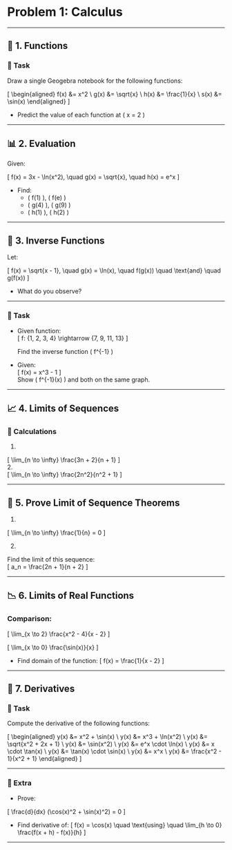 # Problem 1: Calculus

---

## 🔢 1. Functions

### 🎯 Task

Draw a single Geogebra notebook for the following functions:

\[
\begin{aligned}
f(x) &= x^2 \\
g(x) &= \sqrt{x} \\
h(x) &= \frac{1}{x} \\
s(x) &= \sin(x)
\end{aligned}
\]

- Predict the value of each function at \( x = 2 \)

---

## 📊 2. Evaluation

Given:

\[
f(x) = 3x - \ln(x^2), \quad g(x) = \sqrt{x}, \quad h(x) = e^x
\]

- Find:
  - \( f(1) \), \( f(e) \)
  - \( g(4) \), \( g(9) \)
  - \( h(1) \), \( h(2) \)

---

## 🔁 3. Inverse Functions

Let:

\[
f(x) = \sqrt{x - 1}, \quad g(x) = \ln(x), \quad f(g(x)) \quad \text{and} \quad g(f(x))
\]

- What do you observe?

---

### 🎯 Task

- Given function:  
  \[
  f: \{1, 2, 3, 4\} \rightarrow \{7, 9, 11, 13\}
  \]

  Find the inverse function \( f^{-1} \)

- Given:  
  \[
  f(x) = x^3 - 1
  \]  
  Show \( f^{-1}(x) \) and both on the same graph.

---

## 📈 4. Limits of Sequences

### 📌 Calculations

1.  
\[
\lim_{n \to \infty} \frac{3n + 2}{n + 1}
\]  
2.  
\[
\lim_{n \to \infty} \frac{2n^2}{n^2 + 1}
\]

---

## 📐 5. Prove Limit of Sequence Theorems

1.  
\[
\lim_{n \to \infty} \frac{1}{n} = 0
\]

2.  
Find the limit of this sequence:  
\[
a_n = \frac{2n + 1}{n + 2}
\]

---

## 📉 6. Limits of Real Functions

### Comparison:

\[
\lim_{x \to 2} \frac{x^2 - 4}{x - 2}
\]

\[
\lim_{x \to 0} \frac{\sin(x)}{x}
\]

- Find domain of the function:
\[
f(x) = \frac{1}{x - 2}
\]

---

## 🧮 7. Derivatives

### 🎯 Task

Compute the derivative of the following functions:

\[
\begin{aligned}
y(x) &= x^2 + \sin(x) \\
y(x) &= x^3 + \ln(x^2) \\
y(x) &= \sqrt{x^2 + 2x + 1} \\
y(x) &= \sin(x^2) \\
y(x) &= e^x \cdot \ln(x) \\
y(x) &= x \cdot \tan(x) \\
y(x) &= \tan(x) \cdot \sin(x) \\
y(x) &= x^x \\
y(x) &= \frac{x^2 - 1}{x^2 + 1}
\end{aligned}
\]

---

### 🧠 Extra

- Prove:

\[
\frac{d}{dx} (\cos(x)^2 + \sin(x)^2) = 0
\]

- Find derivative of:
\[
f(x) = \cos(x) \quad \text{using} \quad \lim_{h \to 0} \frac{f(x + h) - f(x)}{h}
\]

---
